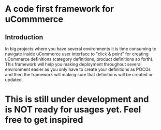 A code first framework for uCommmerce
=====================================

Introduction
------------

In big projects where you have several environments it is time consuming to navigate inside uCommerce user interface to "click & point" for creating uCommerce definitions (category definitions, product definitions so forth).
This framework will help you making deployment throughout several environment easier as you only have to create your definitions as POCOs and then the framework will making sure that definitions will be created or updated.

This is still under development and is NOT ready for usages yet. Feel free to get inspired
==========================================================================================